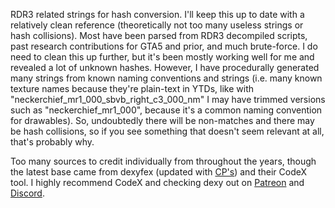 RDR3 related strings for hash conversion. I'll keep this up to date with a relatively clean reference (theoretically not too many useless strings or hash collisions). Most have been parsed from RDR3 decompiled scripts, past research contributions for GTA5 and prior, and much brute-force. I do need to clean this up further, but it's been mostly working well for me and revealed a lot of unknown hashes. However, I have procedurally generated many strings from known naming conventions and strings (i.e. many known texture names because they're plain-text in YTDs, like with "neckerchief_mr1_000_sbvb_right_c3_000_nm" I may have trimmed versions such as "neckerchief_mr1_000", because it's a common naming convention for drawables). So, undoubtedly there will be non-matches and there may be hash collisions, so if you see something that doesn't seem relevant at all, that's probably why.

Too many sources to credit individually from throughout the years, though the latest base came from dexyfex (updated with [CP's](https://github.com/cpmodding/Codex.Games.RDR2.strings/blob/main/Codex.Games.RDR2.strings.txt)) and their CodeX tool. I highly recommend CodeX and checking dexy out on [Patreon](https://www.patreon.com/dexyfex/) and [Discord](https://discord.gg/BxfKHkk).
